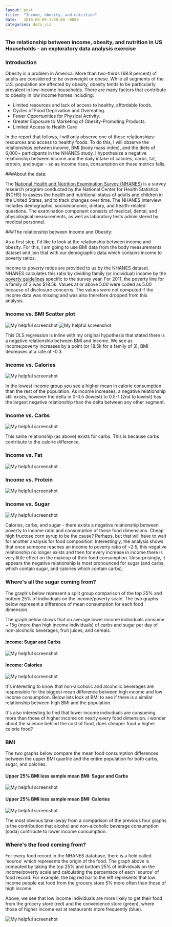 ```yaml
---
layout: post
title:  "Income, obesity, and nutrition"
date:   2016-04-09 1:00:00 -0800
categories: data_viz	
---
```


### The relationship between income, obesity, and nutrition in US Households - an exploratory data analysis exercise 

### Introduction

Obesity is a problem in America. More than two-thirds (68.8 percent) of adults are considered to be overweight or obese. While all segments of the U.S. population are affected by obesity, obesity tends to be particularly prevalent in low-income households. There are many factors that contribute to obesity in low income homes including:

- Limited resources and lack of access to healthy, affordable foods.
- Cycles of Food Deprivation and Overeating.
- Fewer Opportunities for Physical Activity.
- Greater Exposure to Marketing of Obesity-Promoting Products.
- Limited Access to Health Care

In the report that follows, I will only observe one of these relationships: resources and access to healthy foods. To do this, I will observe the relationships between income, BMI (body mass index), and the diets of 6,000+ participants in the NHANES study. I hypothesize a negative relationship between income and the daily intake of calories, carbs, fat, protein, and sugar - so as income rises, consumption on these metrics falls. 

###About the data:

The [National Health and Nutrition Examination Survey (NHANES)](http://www.cdc.gov/nchs/nhanes.htm) is a survey research program conducted by the National Center for Health Statistics (NCHS) to assess the health and nutritional status of adults and children in the United States, and to track changes over time. The NHANES interview includes demographic, socioeconomic, dietary, and health-related questions. The examination component consists of medical, dental, and physiological measurements, as well as laboratory tests administered by medical personnel.

###The relationship between Income and Obesity:

As a first step, I'd like to look at the relationship between income and obesity. For this, I am going to use BMI data from the body measurements dataset and join that with our demographic data which contains income to poverty ratios.

Income to poverty ratios are provided to us by the NHANES dataset. NHANES calculates this ratio by dividing family (or individual) income by the [poverty guidelines](https://aspe.hhs.gov/poverty-guidelines) specific to the survey year. For 2011, the poverty line for a family of 3 was $18.5k. Values at or above 5.00 were coded as 5.00 because of disclosure concerns. The values were not computed if the income data was missing and was also therefore dropped from this analysis.

### Income vs. BMI Scatter plot 

![My helpful screenshot](http://stanleychris2.github.io/home/resources/scatter.png)
![My helpful screenshot](http://stanleychris2.github.io/home/resources/ols.png)

This OLS regression is inline with my original hypothesis that stated there is a negative relationship between BMI and Income. We see as income:poverty increases by a point (or 18.5k for a family of 3), BMI decreases at a rate of -0.3.

### Income vs. Calories 

![My helpful screenshot](http://stanleychris2.github.io/home/resources/calories.png)

In the lowest income group you see a higher mean in calorie consumption than the rest of the population. As income increases, a negative relationship still exists, however the delta in 0-0.5 (lowest) to 0.5-1 (2nd to lowest) has the largest negative relationship than the delta between any other segment. 

### Income vs. Carbs

![My helpful screenshot](http://stanleychris2.github.io/home/resources/carbs.png)

This same relationship (as above) exists for carbs. This is  because carbs contribute to the calorie difference. 

### Income vs. Fat

![My helpful screenshot](http://stanleychris2.github.io/home/resources/fat.png)

### Income vs. Protein

![My helpful screenshot](http://stanleychris2.github.io/home/resources/protien.png)

### Income vs. Sugar

![My helpful screenshot](http://stanleychris2.github.io/home/resources/sugar.png)

Calories, carbs, and sugar - there exists a negative relationship between poverty to income ratio and consumption of these food dimensions. Cheap high fructose corn syrup to be the cause? Perhaps, but that will have to wait for another analysis for food composition. Interestingly, the analysis shows that once someone reaches an income to poverty ratio of ~2.5, this negative relationship no longer exists and then for every increase in income there is very little effect on the makeup of their food consumption. Unsurprisingly, it appears the negative relationship is most pronounced for sugar (and carbs, which contain sugar, and calories which contain carbs).

### Where's all the sugar coming from?

The graph's below represent a split group comparison of the top 25% and bottom 25% of individuals on the income/poverty scale. The two graphs below represent a difference of mean consumption for each food dimension. 

The graph below shows that on average lower income individuals consume ~ 15g (more than high income individuals) of carbs and sugar per day of non-alcoholic beverages, fruit juices, and cereals.

#### Income: Sugar and Carbs 

![My helpful screenshot](http://stanleychris2.github.io/home/resources/macro_nutrient_income.png)

#### Income: Calories

![My helpful screenshot](http://stanleychris2.github.io/home/resources/g_calorie.png)

It's interesting to know that non-alcoholic and alcoholic beverages are responsible for the biggest mean difference between high income and low income consumption. Below lets look at BMI to see if there is a similar relationship between high BMI and the population. 

It's also interesting to find that lower income individuals are consuming more than those of higher income on nearly every food dimension. I wonder about the science behind the cost of food, does cheaper food = higher calorie food?


### BMI

The two graphs below compare the mean food consumption differences between the upper BMI quartile and the entire population for both carbs, sugar, and calories.  

#### Upper 25% BMI less sample mean BMI:  Sugar and Carbs 

![My helpful screenshot](http://stanleychris2.github.io/home/resources/macro_bmi.png)

#### Upper 25% BMI less sample mean BMI: Calories

![My helpful screenshot](http://stanleychris2.github.io/home/resources/calories_bmi.png)

The most obvious take-away from a comparison of the previous four graphs is the contribution that alcohol and non-alcoholic beverage consumption (soda) contribute to lower income consumption. 

### Where's the food coming from?

For every food record in the NHANES database, there is a field called 'source' which represents the origin of the food. The graph above is computed by taking the top 25% and bottom 25% of individuals on the income/poverty scale and calculating the percentace of each 'source' of food record. For example, the big red bar to the left represents that low income people eat food from the grocery store 5% more often than those of high income.

Above, we see that low income individuals are more likely to get their food from the grocery store (red) and the convenience store (green), where those of higher income eat at restaurants more frequently (blue).

![My helpful screenshot](http://stanleychris2.github.io/home/resources/source1.png)
